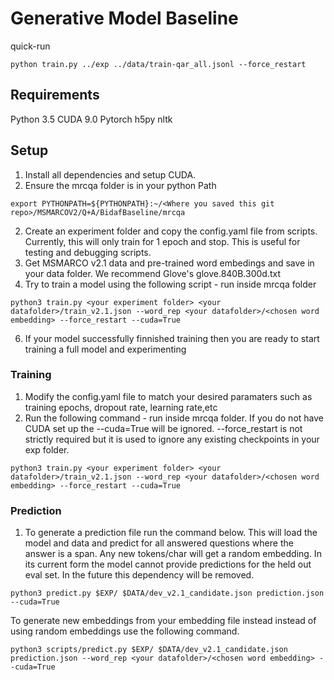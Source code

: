 # Generative Model Baseline
quick-run
~~~
python train.py ../exp ../data/train-qar_all.jsonl --force_restart
~~~

## Requirements
Python 3.5
CUDA 9.0 
Pytorch
h5py
nltk
## Setup
1. Install all dependencies and setup CUDA.
2. Ensure the mrcqa folder is in your python Path
~~~
export PYTHONPATH=${PYTHONPATH}:~/<Where you saved this git repo>/MSMARCOV2/Q+A/BidafBaseline/mrcqa
~~~
2. Create an experiment folder and copy the config.yaml file from scripts. Currently, this will only train for 1 epoch and stop. This is useful for testing and debugging scripts. 
4. Get MSMARCO v2.1 data and pre-trained word embedings and save in your data folder. We recommend Glove's glove.840B.300d.txt
5. Try to train a model using the following script - run inside mrcqa folder
~~~
python3 train.py <your experiment folder> <your datafolder>/train_v2.1.json --word_rep <your datafolder>/<chosen word embedding> --force_restart --cuda=True
~~~
6. If your model successfully finnished training then you are ready to start training a full model and experimenting



### Training
1. Modify the config.yaml file to match your desired paramaters such as training epochs, dropout rate, learning rate,etc
2. Run the following command - run inside mrcqa folder. If you do not have CUDA set up the --cuda=True will be ignored. --force_restart is not strictly required but it is used to ignore any existing checkpoints in your exp folder. 
~~~
python3 train.py <your experiment folder> <your datafolder>/train_v2.1.json --word_rep <your datafolder>/<chosen word embedding> --force_restart --cuda=True
~~~
### Prediction
1. To generate a prediction file run the command below. This will load the model and data and predict for all answered questions where the answer is a span. Any new tokens/char will get a random embedding. In its current form the model cannot provide predictions for the held out eval set. In the future this dependency will be removed.
~~~
python3 predict.py $EXP/ $DATA/dev_v2.1_candidate.json prediction.json --cuda=True
~~~
To generate new embeddings from your embedding file instead instead of using random embeddings use the following command.
~~~
python3 scripts/predict.py $EXP/ $DATA/dev_v2.1_candidate.json prediction.json --word_rep <your datafolder>/<chosen word embedding> --cuda=True
~~~

